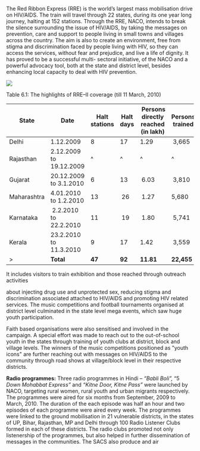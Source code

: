 The Red Ribbon Express (RRE) is the world’s largest mass mobilisation drive on HIV/AIDS. The train will travel through 22 states, during its one year long journey, halting at 152 stations. Through the RRE, NACO, intends to break the silence surrounding the issue of HIV/AIDS, by taking the messages on prevention, care and support to people living in small towns and villages across the country. The aim is also to create an environment, free from stigma and discrimination faced by people living with HIV, so they can access the services, without fear and prejudice, and live a life of dignity. It has proved to be a successful multi- sectoral initiative, of the NACO and a powerful advocacy tool, both at the state and district level, besides enhancing local capacity to deal with HIV prevention.

![](assets_background_lines_1/img-0013.jpg)

Table 6.1: The highlights of RRE–II coverage (till 11 March, 2010)

| State | Date | Halt stations | Halt days | Persons directly reached (in lakh) | Persons trained | Persons counseled | Persons tested for HIV |  
|---|---|---|---|---|---|---|---|  
| Delhi | 1.12.2009 | 8 | 17 | 1.29 | 3,665 | 2,409 | 1,000 |  
| Rajasthan | 2.12.2009 to 19.12.2009 |^|^|^|^|^|^|  
| Gujarat | 20.12.2009 to 3.1.2010 | 6 | 13 | 6.03 | 3,810 | 2,317 | 1,453 |  
| Maharashtra | 4.01.2010 to 1.2.2010 | 13 | 26 | 1.27 | 5,680 | 9,027 | 4,153 |  
| Karnataka | 2.2.2010 to 22.2.2010 | 11 | 19 | 1.80 | 5,741 | 3,658 | 3,183 |  
| Kerala | 23.2.2010 to 11.3.2010 | 9 | 17 | 1.42 | 3,559 | 2,173 | 855 |  
|>| **Total** | **47** | **92** | **11.81** | **22,455** | **19,584** | **10,644** |  

It includes visitors to train exhibition and those reached through outreach activities

about injecting drug use and unprotected sex, reducing stigma and discrimination associated attached to HIV/AIDS and promoting HIV related services. The music competitions and football tournaments organised at district level culminated in the state level mega events, which saw huge youth participation.

Faith based organisations were also sensitised and involved in the campaign. A special effort was made to reach out to the out-of-school youth in the states through training of youth clubs at district, block and village levels. The winners of the music competitions positioned as "youth icons" are further reaching out with messages on HIV/AIDS to the community through road shows at village/block level in their respective districts.

**Radio programmes:** Three radio programmes in Hindi – *“Babli Boli”,* “5 *Down Mohabbat Express”* and *“Kitne Door, Kitne Pass”* were launched by NACO, targeting rural women, rural youth and urban migrants respectively. The programmes were aired for six months from September, 2009 to March, 2010. The duration of the each episode was half an hour and two episodes of each programme were aired every week. The programmes were linked to the ground mobilisation in 21 vulnerable districts, in the states of UP, Bihar, Rajasthan, MP and Delhi through 100 Radio Listener Clubs formed in each of these districts. The radio clubs promoted not only listenership of the programmes, but also helped in further dissemination of messages in the communities. The SACS also produce and air
